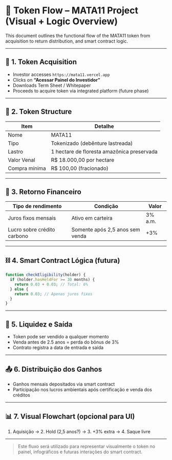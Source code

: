 # 🔄 Token Flow – MATA11 Project (Visual + Logic Overview)

This document outlines the functional flow of the MATA11 token from acquisition to return distribution, and smart contract logic.

---

## 🧭 1. Token Acquisition
- Investor accesses `https://mata11.vercel.app`
- Clicks on **“Acessar Painel do Investidor”**
- Downloads Term Sheet / Whitepaper
- Proceeds to acquire token via integrated platform (future phase)

---

## 🧱 2. Token Structure
| Item                    | Detalhe                                    |
|-------------------------|---------------------------------------------|
| Nome                    | MATA11                                     |
| Tipo                    | Tokenizado (debênture lastreada)            |
| Lastro                  | 1 hectare de floresta amazônica preservada |
| Valor Venal             | R$ 18.000,00 por hectare                   |
| Compra mínima           | R$ 100,00 (fracionado)                     |

---

## 💸 3. Retorno Financeiro
| Tipo de rendimento         | Condição                                      | Valor   |
|---------------------------|-----------------------------------------------|---------|
| Juros fixos mensais       | Ativo em carteira                            | 3% a.m. |
| Lucro sobre crédito carbono | Somente após 2,5 anos sem venda               | +3%     |

---

## ⛓ 4. Smart Contract Lógica (futura)
```ts
function checkEligibility(holder) {
  if (holder.hasHeldFor >= 30 months) {
    return 0.03 + 0.03; // Total: 6%
  } else {
    return 0.03; // Apenas juros fixos
  }
}
```

---

## 🔁 5. Liquidez e Saída
- Token pode ser vendido a qualquer momento
- Venda antes de 2.5 anos = perda do bônus de 3%
- Contrato registra a data de entrada e saída

---

## 📤 6. Distribuição dos Ganhos
- Ganhos mensais depositados via smart contract
- Participação nos lucros ambientais após certificação e venda dos créditos

---

## 📊 7. Visual Flowchart (opcional para UI)
1. Aquisição → 2. Hold (2,5 anos?) → 3. +3% extra → 4. Saque livre

---

> Este fluxo será utilizado para representar visualmente o token no painel, infográficos e futuras interações do smart contract.

